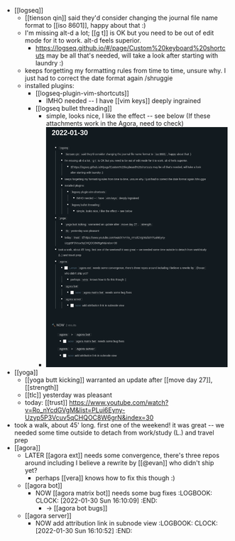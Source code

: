 - [[logseq]]
	- [[tienson qin]] said they'd consider changing the journal file name format to [[iso 8601]], happy about that :)
	- I'm missing alt-d a lot; [[g t]] is OK but you need to be out of edit mode for it to work. alt-d feels superior.
		- https://logseq.github.io/#/page/Custom%20keyboard%20shortcuts may be all that's needed, will take a look after starting with laundry :)
	- keeps forgetting my formatting rules from time to time, unsure why. I just had to correct the date format again /shruggie
	- installed plugins:
		- [[logseq-plugin-vim-shortcuts]]
			- IMHO needed -- I have [[vim keys]] deeply ingrained
		- [[logseq bullet threading]]
			- simple, looks nice, I like the effect -- see below (If these attachments work in the Agora, need to check)
			- ![image.png](../assets/image_1643555480528_0.png)
- [[yoga]]
	- [[yoga butt kicking]] warranted an update after [[move day 27]], [[strength]]
	- [[tlc]] yesterday was pleasant
	- today: [[trust]] https://www.youtube.com/watch?v=Ro_nYcdGVgM&list=PLui6Eyny-Uzyp5P3Vcuv5qCHQOC8W6grN&index=30
- took a walk, about 45' long. first one of the weekend! it was great -- we needed some time outside to detach from work/study (L.) and travel prep
- [[agora]]
	- LATER [[agora ext]] needs some convergence, there's three repos around including I believe a rewrite by [[@evan]] who didn't ship yet?
		- perhaps [[vera]] knows how to fix this though :)
	- [[agora bot]]
		- NOW [[agora matrix bot]] needs some bug fixes
		  :LOGBOOK:
		  CLOCK: [2022-01-30 Sun 16:10:09]
		  :END:
			- -> [[agora bot bugs]]
	- [[agora server]]
		- NOW add attribution link in subnode view
		  :LOGBOOK:
		  CLOCK: [2022-01-30 Sun 16:10:52]
		  :END: